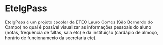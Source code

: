 # EtelgPass
EtelgPass é um projeto escolar da ETEC Lauro Gomes (São Bernardo do Campo) no qual é possível visualizar as informações pessoais do aluno (notas, frequência de faltas, sala etc) e da instituição (cardápio de almoço, horário de funcionamento da secretaria etc).

